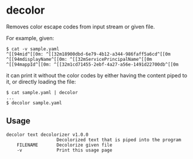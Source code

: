 # decolor
Removes color escape codes from input stream or given file.

For example, given: 

```
$ cat -v sample.yaml
^[[94mid^[[0m: ^[[32m18900dbd-6e79-4b12-a344-986faff5a6cd^[[0m
^[[94mdisplayName^[[0m: ^[[32mServicePrincipalName^[[0m
^[[94mappId^[[0m: ^[[32m1cd71455-2ebf-4a27-a56e-1491d22700db^[[0m
```
it can print it without the color codes by either having the content piped to it, or directly loading the file: 

```
$ cat sample.yaml | decolor
...
$ decolor sample.yaml
```

## Usage
```
decolor text decolorizer v1.0.0
                   Decolorized text that is piped into the program
    FILENAME       Decolorize given file
    -v             Print this usage page
```

